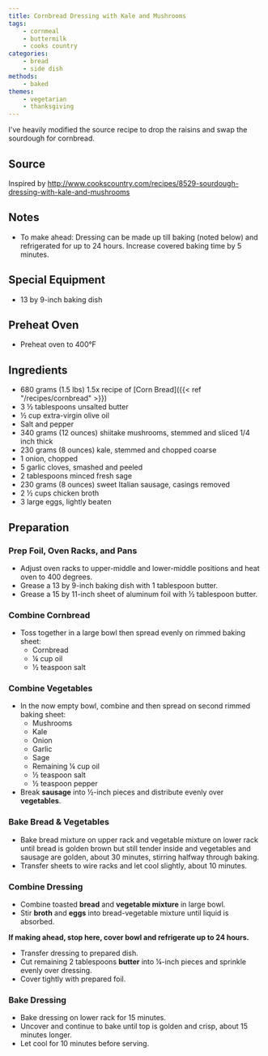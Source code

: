 ```yaml
---
title: Cornbread Dressing with Kale and Mushrooms
tags:
    - cornmeal
    - buttermilk
    - cooks country
categories: 
    - bread
    - side dish
methods:
    - baked
themes:
    - vegetarian
    - thanksgiving
---
```


I've heavily modified the source recipe to drop the raisins and swap the
sourdough for cornbread.

## Source

Inspired by
http://www.cookscountry.com/recipes/8529-sourdough-dressing-with-kale-and-mushrooms

## Notes

-   To make ahead: Dressing can be made up till baking (noted below) and
    refrigerated for up to 24 hours. Increase covered baking time by 5
    minutes.

## Special Equipment

-   13 by 9-inch baking dish

## Preheat Oven

-   Preheat oven to 400°F

## Ingredients

-   680 grams (1.5 lbs) 1.5x recipe of [Corn Bread]({{< ref "/recipes/cornbread" >}})
-   3 ½ tablespoons unsalted butter
-   ½ cup extra-virgin olive oil
-   Salt and pepper
-   340 grams (12 ounces) shiitake mushrooms, stemmed and sliced 1/4
    inch thick
-   230 grams (8 ounces) kale, stemmed and chopped coarse
-   1 onion, chopped
-   5 garlic cloves, smashed and peeled
-   2 tablespoons minced fresh sage
-   230 grams (8 ounces) sweet Italian sausage, casings removed
-   2 ½ cups chicken broth
-   3 large eggs, lightly beaten

## Preparation

### Prep Foil, Oven Racks, and Pans

-   Adjust oven racks to upper-middle and lower-middle positions and
    heat oven to 400 degrees.
-   Grease a 13 by 9-inch baking dish with 1 tablespoon butter.
-   Grease a 15 by 11-inch sheet of aluminum foil with ½ tablespoon
    butter.

### Combine Cornbread

-   Toss together in a large bowl then spread evenly on rimmed baking
    sheet:
    -   Cornbread
    -   ¼ cup oil
    -   ½ teaspoon salt

### Combine Vegetables

-   In the now empty bowl, combine and then spread on second rimmed
    baking sheet:
    -   Mushrooms
    -   Kale
    -   Onion
    -   Garlic
    -   Sage
    -   Remaining ¼ cup oil
    -   ½ teaspoon salt
    -   ½ teaspoon pepper
-   Break **sausage** into ½-inch pieces and distribute evenly over
    **vegetables**.

### Bake Bread & Vegetables

-   Bake bread mixture on upper rack and vegetable mixture on lower rack
    until bread is golden brown but still tender inside and vegetables
    and sausage are golden, about 30 minutes, stirring halfway through
    baking.
-   Transfer sheets to wire racks and let cool slightly, about 10
    minutes.

### Combine Dressing

-   Combine toasted **bread** and **vegetable mixture** in large bowl.
-   Stir **broth** and **eggs** into bread-vegetable mixture until
    liquid is absorbed.

**If making ahead, stop here, cover bowl and refrigerate up to 24
hours.**

-   Transfer dressing to prepared dish.
-   Cut remaining 2 tablespoons **butter** into ¼-inch pieces and
    sprinkle evenly over dressing.
-   Cover tightly with prepared foil.

### Bake Dressing

-   Bake dressing on lower rack for 15 minutes.
-   Uncover and continue to bake until top is golden and crisp, about 15
    minutes longer.
-   Let cool for 10 minutes before serving.
